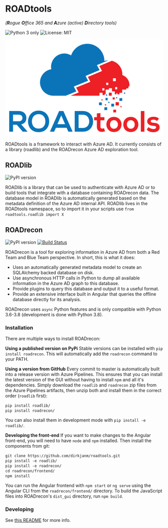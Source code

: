 # ROADtools 
*(**R**ogue **O**ffice 365 and **A**zure (active) **D**irectory tools)*

![Python 3 only](https://img.shields.io/badge/python-3.6+-blue.svg)
![License: MIT](https://img.shields.io/pypi/l/roadlib.svg)

![ROADtools logo](roadrecon/frontend/src/assets/rt_transparent.svg)

ROADtools is a framework to interact with Azure AD. It currently consists of a library (roadlib) and the ROADrecon Azure AD exploration tool.

## ROADlib
![PyPI version](https://img.shields.io/pypi/v/roadlib.svg)

ROADlib is a library that can be used to authenticate with Azure AD or to build tools that integrate with a database containing ROADrecon data. The database model in ROADlib is automatically generated based on the metadata definition of the Azure AD internal API. ROADlib lives in the ROADtools namespace, so to import it in your scripts use `from roadtools.roadlib import X`

## ROADrecon
![PyPI version](https://img.shields.io/pypi/v/roadrecon.svg)
[![Build Status](https://dev.azure.com/dirkjanm/adconnectdump/_apis/build/status/fox-it.adconnectdump?branchName=master)](https://dev.azure.com/dirkjanm/adconnectdump/_build/latest?definitionId=16&branchName=master)

ROADrecon is a tool for exploring information in Azure AD from both a Red Team and Blue Team perspective. In short, this is what it does:
* Uses an automatically generated metadata model to create an SQLAlchemy backed database on disk.
* Use asynchronous HTTP calls in Python to dump all available information in the Azure AD graph to this database.
* Provide plugins to query this database and output it to a useful format.
* Provide an extensive interface built in Angular that queries the offline database directly for its analysis.

ROADrecon uses `async` Python features and is only compatible with Python 3.6-3.8 (development is done with Python 3.8). 

### Installation
There are multiple ways to install ROADrecon:

**Using a published version on PyPi**
Stable versions can be installed with `pip install roadrecon`. This will automatically add the `roadrecon` command to your PATH.

**Using a version from GitHub**
Every commit to master is automatically built into a release version with Azure Pipelines. This ensures that you can install the latest version of the GUI without having to install `npm` and all it's dependencies. Simply download the `roadlib` and `roadrecon` zip files from the Azure Pipelines artifacts, then unzip both and install them in the correct order (`roadlib` first):

```
pip install roadlib/
pip install roadrecon/
```

You can also install them in development mode with `pip install -e roadlib/`.

**Developing the front-end**
If you want to make changes to the Angular front-end, you will need to have `node` and `npm` installed. Then install the components from git:
```
git clone https://github.com/dirkjanm/roadtools.git
pip install -e roadlib/
pip install -e roadrecon/
cd roadrecon/frontend/
npm install
```

You can run the Angular frontend with `npm start` or `ng serve` using the Angular CLI from the `roadrecon/frontend/` directory. To build the JavaScript files into ROADrecon's `dist_gui` directory, run `npm build`.

### Developing
See [this README](roadrecon/README.md) for more info.
